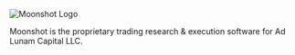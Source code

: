 ![Moonshot Logo](https://github.com/marshingjay/vivaldi/blob/master/docs/moonshot.png)

Moonshot is the proprietary trading research & execution software for Ad Lunam Capital LLC.
